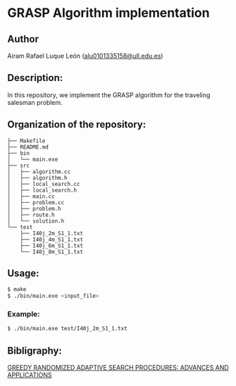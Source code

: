 # GRASP Algorithm implementation

## Author

Airam Rafael Luque León (alu0101335158@ull.edu.es)

## Description:

In this repository, we implement the GRASP algorithm for the traveling salesman problem.

## Organization of the repository:

```
├── Makefile
├── README.md
├── bin
│   └── main.exe
├── src
│   ├── algorithm.cc
│   ├── algorithm.h
│   ├── local_search.cc
│   ├── local_search.h
│   ├── main.cc
│   ├── problem.cc
│   ├── problem.h
│   ├── route.h
│   └── solution.h
└── test
    ├── I40j_2m_S1_1.txt
    ├── I40j_4m_S1_1.txt
    ├── I40j_6m_S1_1.txt
    └── I40j_8m_S1_1.txt
```

## Usage:

```Bash
$ make
$ ./bin/main.exe <input_file>
```

### Example:

```Bash
$ ./bin/main.exe test/I40j_2m_S1_1.txt
```

## Bibligraphy:

[GREEDY RANDOMIZED ADAPTIVE SEARCH PROCEDURES: ADVANCES AND APPLICATIONS](http://www.optimization-online.org/DB_FILE/2008/07/2038.pdf)
